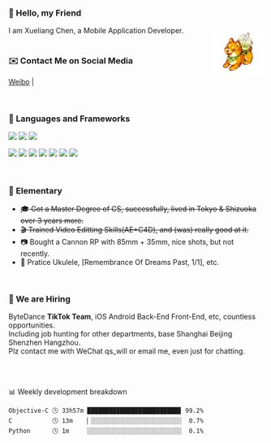 ### 🐺 Hello, my Friend
<img align='right' src="https://raw.githubusercontent.com/Neko3000/resource-storage/master/img/homepage/shibainu-1.png" alt="screenshot-1" width='100"'>
I am Xueliang Chen, a Mobile Application Developer.  </br>


</br>

### ✉️ Contact Me on Social Media
[Weibo](https://weibo.com/u/7386133210) |

</br>

### 🔌 Languages and Frameworks

<!-- [![](https://img.shields.io/badge/MacOS-Catalina%2010-202020?style=flat-square&logo=apple&logoColor=ffffff)](https://www.apple.com/)  [![](https://img.shields.io/badge/Windows-10-2376bc?style=flat-square&logo=windows&logoColor=ffffff)](https://www.microsoft.com/windows/get-windows-10) -->

[![](https://img.shields.io/badge/IDE-Visual%20Studio-5C2D91?style=flat-square&logo=visual-studio&logoColor=ffffff)](https://code.visualstudio.com/)
[![](https://img.shields.io/badge/IDE-Visual%20Studio%20Code-blue?style=flat-square&logo=visual-studio-code&logoColor=ffffff)](https://code.visualstudio.com/)
[![](https://img.shields.io/badge/IDE-Xcode-1575F9?style=flat-square&logo=xcode&logoColor=ffffff)](https://code.visualstudio.com/)

[![](https://img.shields.io/badge/Lang-HTML-E34F26?style=flat-square&logo=HTML5&logoColor=ffffff)](https://www.w3.org/TR/2014/REC-html5-20141028/)
[![](https://img.shields.io/badge/Lang-CSS-1572B6?style=flat-square&logo=CSS3&logoColor=ffffff)](https://www.w3.org/Style/CSS/)
[![](https://img.shields.io/badge/Lang-JavaScript-FDB515?style=flat-square&logo=JavaScript&logoColor=ffffff)](http://www.ecmascript.org/)
[![](https://img.shields.io/badge/Lang-Python-3776AB?style=flat-square&logo=Python&logoColor=ffffff)](hhttps://www.python.org/)
[![](https://img.shields.io/badge/Lang-C%23-239120?style=flat-square&logo=C%20sharp&logoColor=ffffff)](https://docs.microsoft.com/en-us/dotnet/csharp/)
[![](https://img.shields.io/badge/Lang-Objective--C-00599C?style=flat-square&logo=C%2b%2b&logoColor=ffffff)](https://developer.apple.com/library/archive/documentation/Cocoa/Conceptual/ObjectiveC/Introduction/introObjectiveC.html)
[![](https://img.shields.io/badge/Lang-Swift-FA7343?style=flat-square&logo=swift&logoColor=ffffff)](https://developer.apple.com/swift/)

</br>

### 🔬 Elementary
+ ~~🎓 Got a Master Degree of CS, successfully, lived in Tokyo & Shizuoka over 3 years more.~~
+ ~~🎬 Trained Video Editting Skills(AE+C4D), and (was) really good at it.~~
+ 📷 Bought a Cannon RP with 85mm + 35mm, nice shots, but not recently.
+ 🎸 Pratice Ukulele, [Remembrance Of Dreams Past, 1/1], etc.

</br>

### 📣 We are Hiring
ByteDance **TikTok Team**, iOS Android Back-End Front-End, etc, countless opportunities.  
Including job hunting for other departments, base Shanghai Beijing Shenzhen Hangzhou.  
Plz contact me with WeChat qs_will or email me, even just for chatting.

</br>
</br>

 <!-- waka-box start -->
📊 Weekly development breakdown
```text
Objective-C 🕓 33h57m █████████████████████████▊ 99.2%
C           🕓 13m    ▏░░░░░░░░░░░░░░░░░░░░░░░░░  0.7%
Python      🕓 1m     ░░░░░░░░░░░░░░░░░░░░░░░░░░  0.1%
```
<!-- Powered by https://github.com/YouEclipse/waka-box-go . -->
<!-- waka-box end -->


